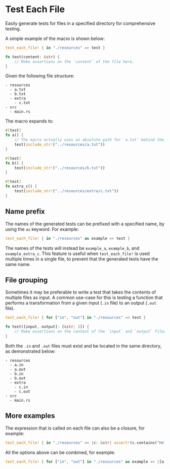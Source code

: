 # Test Each File

Easily generate tests for files in a specified directory for comprehensive testing.

A simple example of the macro is shown below:
```rust
test_each_file! { in "./resources" => test }

fn test(content: &str) {
    // Make assertions on the `content` of the file here.
}
```

Given the following file structure:
```
- resources
  - a.txt
  - b.txt
  - extra
    - c.txt
- src
  - main.rs
```

The macro expands to:
```rust
#[test]
fn a() {
    // The macro actually uses an absolute path for `a.txt` behind the scenes
    test(include_str!("../resources/a.txt"))
}

#[test]
fn b() {
    test(include_str!("../resources/b.txt"))
}

#[test]
fn extra_c() {
    test(include_str!("../resources/extra/c.txt"))
}
```

## Name prefix

The names of the generated tests can be prefixed with a specified name, by using the `as` keyword. For example:
```rust
test_each_file! { in "./resources" as example => test }
```
The names of the tests will instead be `example_a`, `example_b`, and `example_extra_c`. 
This feature is useful when `test_each_file!` is used multiple times in a single file, to prevent that the generated tests have the same name.

## File grouping

Sometimes it may be preferable to write a test that takes the contents of multiple files as input.
A common use-case for this is testing a function that performs a transformation from a given input (`.in` file) to an output (`.out` file).

```rust
test_each_file! { for ["in", "out"] in "./resources" => test }

fn test([input, output]: [&str; 2]) {
    // Make assertions on the content of the `input` and `output` files here.
}
```

Both the `.in` and `.out` files must exist and be located in the same directory, as demonstrated below:

```
- resources
  - a.in
  - a.out
  - b.in
  - b.out
  - extra
    - c.in
    - c.out
- src
  - main.rs
```

## More examples

The expression that is called on each file can also be a closure, for example:
```rust
test_each_file! { in "./resources" => |c: &str| assert!(c.contains("Hello World")) }
```

All the options above can be combined, for example:
```rust
test_each_file! { for ["in", "out"] in "./resources" as example => |[a, b]: [&str; 2]| assert_eq!(a, b) }
```
